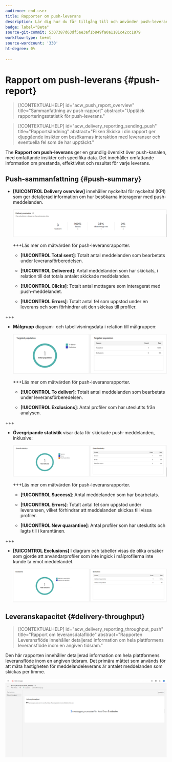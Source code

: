 ```yaml
---
audience: end-user
title: Rapporter om push-leverans
description: Lär dig hur du får tillgång till och använder push-leveransrapporter
badge: label="Beta"
source-git-commit: 5307387d63df5ae3af1b849fa0a1181c42cc1879
workflow-type: tm+mt
source-wordcount: '330'
ht-degree: 0%

---
```


# Rapport om push-leverans {#push-report}

>[!CONTEXTUALHELP]
>id="acw_push_report_overview"
>title="Sammanfattning av push-rapport"
>abstract="Upptäck rapporteringsstatistik för push-leverans."

>[!CONTEXTUALHELP]
>id="acw_delivery_reporting_sending_push"
>title="Rapportsändning"
>abstract="Fliken Skicka i din rapport ger djupgående insikter om besökarnas interaktion med leveranser och eventuella fel som de har upptäckt."

The **Rapport om push-leverans** ger en grundlig översikt över push-kanalen, med omfattande insikter och specifika data. Det innehåller omfattande information om prestanda, effektivitet och resultat för varje leverans.

## Push-sammanfattning {#push-summary}

* **[!UICONTROL Delivery overview]** innehåller nyckeltal för nyckeltal (KPI) som ger detaljerad information om hur besökarna interagerar med push-meddelanden.

  ![](assets/reporting_push_3.png)

  +++Läs mer om mätvärden för push-leveransrapporter.

   * **[!UICONTROL Total sent]**: Totalt antal meddelanden som bearbetats under leveransförberedelsen.

   * **[!UICONTROL Delivered]**: Antal meddelanden som har skickats, i relation till det totala antalet skickade meddelanden.

   * **[!UICONTROL Clicks]**: Totalt antal mottagare som interagerat med push-meddelandet.

   * **[!UICONTROL Errors]**: Totalt antal fel som uppstod under en leverans och som förhindrar att den skickas till profiler.

+++

* **Målgrupp** diagram- och tabellvisningsdata i relation till målgruppen:

  ![](assets/reporting_push_4.png)

  +++Läs mer om mätvärden för push-leveransrapporter.

   * **[!UICONTROL To deliver]**: Totalt antal meddelanden som bearbetats under leveransförberedelsen.

   * **[!UICONTROL Exclusions]**: Antal profiler som har uteslutits från analysen.

+++

* **Övergripande statistik** visar data för skickade push-meddelanden, inklusive:

  ![](assets/reporting_push_5.png)

  +++Läs mer om mätvärden för push-leveransrapporter.

   * **[!UICONTROL Success]**: Antal meddelanden som har bearbetats.

   * **[!UICONTROL Errors]**: Totalt antal fel som uppstod under leveransen, vilket förhindrar att meddelanden skickas till vissa profiler.

   * **[!UICONTROL New quarantine]**: Antal profiler som har uteslutits och lagts till i karantänen.

+++

* **[!UICONTROL Exclusions]** I diagram och tabeller visas de olika orsaker som gjorde att användarprofiler som inte ingick i målprofilerna inte kunde ta emot meddelandet.

  ![](assets/reporting_push_6.png)

## Leveranskapacitet {#delivery-throughput}

>[!CONTEXTUALHELP]
>id="acw_delivery_reporting_throughput_push"
>title="Rapport om leveransdataflöde"
>abstract="Rapporten Leveransflöde innehåller detaljerad information om hela plattformens leveransflöde inom en angiven tidsram."

Den här rapporten innehåller detaljerad information om hela plattformens leveransflöde inom en angiven tidsram. Det primära måttet som används för att mäta hastigheten för meddelandeleverans är antalet meddelanden som skickas per timme.

![](assets/reporting_push_2.png)
